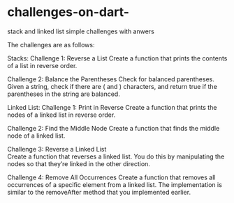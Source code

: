 # challenges-on-dart-
stack and linked list simple challenges with anwers 


The challenges are as follows:

Stacks:
Challenge 1: Reverse a List 
Create a function that prints the contents of a list in reverse order.

Challenge 2: Balance the Parentheses 
Check for balanced parentheses. Given a string, check if there are ( and ) characters, and return true if the parentheses in the string are balanced. 

Linked List:
Challenge 1: Print in Reverse 
 Create a function that prints the nodes of a linked list in reverse order. 
 
Challenge 2: Find the Middle Node 
Create a function that finds the middle node of a linked list. 

Challenge 3: Reverse a Linked List  
Create a function that reverses a linked list. You do this by manipulating the nodes so that they’re linked in the other direction. 

Challenge 4: Remove All Occurrences 
 Create a function that removes all occurrences of a specific element from a linked list. The implementation is similar to the removeAfter method that you implemented earlier.

